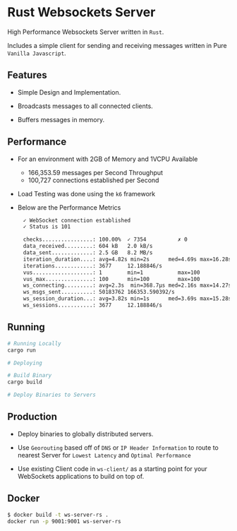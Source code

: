 # Rust Websockets Server

High Performance Websockets Server written in `Rust`.

Includes a simple client for sending and receiving messages written in Pure `Vanilla Javascript`.

## Features

- Simple Design and Implementation.

- Broadcasts messages to all connected clients.

- Buffers messages in memory.

## Performance

- For an environment with 2GB of Memory and 1VCPU Available

  - 166,353.59 messages per Second Throughput
  - 100,727 connections established per Second

- Load Testing was done using the `k6` framework

- Below are the Performance Metrics

```bash
     ✓ WebSocket connection established
     ✓ Status is 101

     checks................: 100.00%  ✓ 7354          ✗ 0
     data_received.........: 604 kB   2.0 kB/s
     data_sent.............: 2.5 GB   8.2 MB/s
     iteration_duration....: avg=4.82s min=2s      med=4.69s max=16.28s p(90)=7.69s p(95)=8.5s
     iterations............: 3677     12.188846/s
     vus...................: 1        min=1           max=100
     vus_max...............: 100      min=100         max=100
     ws_connecting.........: avg=2.3s  min=368.7µs med=2.16s max=14.27s p(90)=4.61s p(95)=5.38s
     ws_msgs_sent..........: 50183762 166353.590392/s
     ws_session_duration...: avg=3.82s min=1s      med=3.69s max=15.28s p(90)=6.69s p(95)=7.5s
     ws_sessions...........: 3677     12.188846/s

```

## Running

```bash
# Running Locally
cargo run

# Deploying

# Build Binary
cargo build

# Deploy Binaries to Servers
```

## Production

- Deploy binaries to globally distributed servers.

- Use `Georouting` based off of `DNS` or `IP Header Information` to route to nearest Server for `Lowest Latency` and `Optimal Performance`

- Use existing Client code in `ws-client/` as a starting point for your WebSockets applications to build on top of.

## Docker

```bash
$ docker build -t ws-server-rs .
docker run -p 9001:9001 ws-server-rs
```
